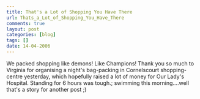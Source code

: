 ```yaml
---
title: That's a Lot of Shopping You Have There
url: Thats_a_Lot_of_Shopping_You_Have_There
comments: true
layout: post
categories: [blog]
tags: []
date: 14-04-2006
---
```

<p class="intro"></p>
We packed shopping like demons! Like Champions! Thank you so much to Virginia for organising a night's bag-packing in Cornelscourt shopping-centre yesterday, which hopefully raised a lot of money for Our Lady's Hospital. Standing for 6 hours was tough.; swimming this morning&#8230;.well that's a story for another post ;)

